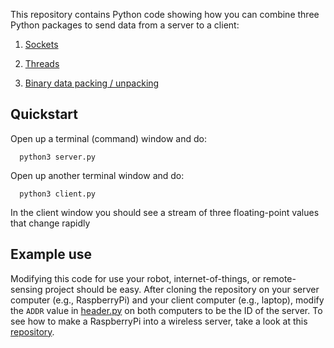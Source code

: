 This repository contains Python code showing how you can combine three Python packages to send data
from a server to a client:

1. [Sockets](https://docs.python.org/3/library/socket.html)

2. [Threads](https://docs.python.org/3/library/threading.html)

3. [Binary data packing / unpacking](https://docs.python.org/3/library/struct.html)

##  Quickstart

Open up a terminal (command) window and do:

```
  python3 server.py
```

Open up another terminal window and do:

```
  python3 client.py
```

In the client window you should see a stream of three floating-point values that change rapidly

##  Example use

Modifying this code for use your robot, internet-of-things, or remote-sensing project should be easy.
After cloning the repository on your server computer (e.g., RaspberryPi) and your client computer (e.g., laptop),
modify the ```ADDR``` value in
[header.py](https://github.com/simondlevy/sockets/blob/master/header.py#L9) on both computers to 
be the ID of the server.  To see how to make a RaspberryPi into a wireless server, take a look at
this [repository](https://github.com/simondlevy/RPiAdHocWiFi).


